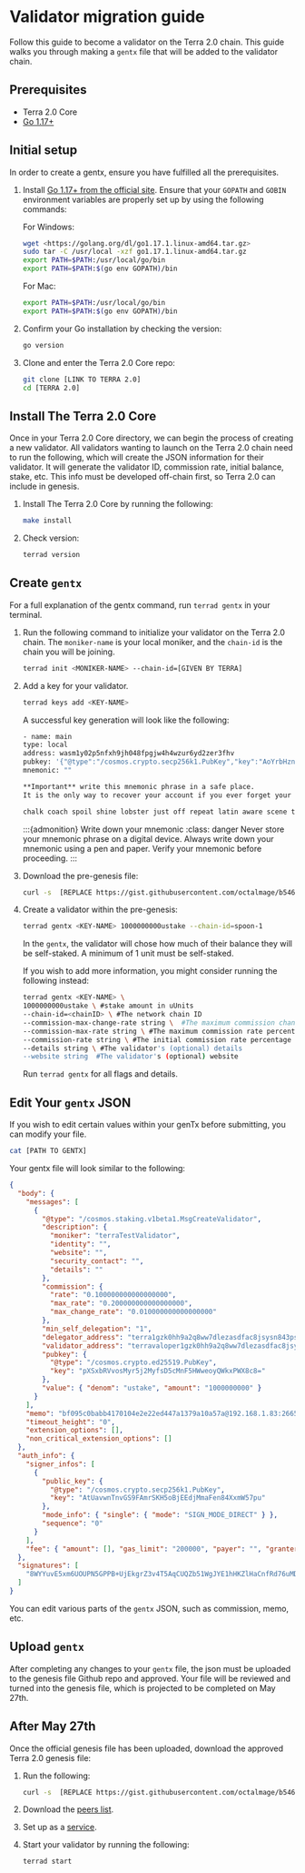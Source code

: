 # Validator migration guide

Follow this guide to become a validator on the Terra 2.0 chain. This guide walks you through making a `gentx` file that will be added to the validator chain.

## Prerequisites

- Terra 2.0 Core
- [Go 1.17+](https://go.dev/dl/)

## Initial setup

In order to create a gentx, ensure you have fulfilled all the prerequisites.


1. Install [Go 1.17+ from the official site](https://go.dev/dl/). Ensure that your `GOPATH` and `GOBIN` environment variables are properly set up by using the following commands:

   For Windows:

   ```sh
   wget <https://golang.org/dl/go1.17.1.linux-amd64.tar.gz>
   sudo tar -C /usr/local -xzf go1.17.1.linux-amd64.tar.gz
   export PATH=$PATH:/usr/local/go/bin
   export PATH=$PATH:$(go env GOPATH)/bin
   ```

   For Mac:

   ```sh
   export PATH=$PATH:/usr/local/go/bin
   export PATH=$PATH:$(go env GOPATH)/bin
   ```

2. Confirm your Go installation by checking the version:

   ```sh
   go version
   ```

3. Clone and enter the Terra 2.0 Core repo:

   ```sh
   git clone [LINK TO TERRA 2.0]
   cd [TERRA 2.0]
   ```

## Install The Terra 2.0 Core

Once in your Terra 2.0 Core directory, we can begin the process of creating a new validator. All validators wanting to launch on the Terra 2.0 chain need to run the following, which will create the JSON information for their validator. It will generate the validator ID, commission rate, initial balance, stake, etc. This info must be developed off-chain first, so Terra 2.0 can include in genesis.

1. Install The Terra 2.0 Core by running the following:

   ```sh
   make install
   ```

2. Check version:

   ```sh
   terrad version
   ```

## Create `gentx`

For a full explanation of the gentx command, run `terrad gentx` in your terminal.

1. Run the following command to initialize your validator on the Terra 2.0 chain. The `moniker-name` is your local moniker, and the `chain-id` is the chain you will be joining.

   ```sh
   terrad init <MONIKER-NAME> --chain-id=[GIVEN BY TERRA]
   ```

2. Add a key for your validator. <br/>

   ```sh
   terrad keys add <KEY-NAME>
   ```

   A successful key generation will look like the following:

   ```sh
   - name: main
   type: local
   address: wasm1y02p5nfxh9jh048fpgjw4h4wzur6yd2zer3fhv
   pubkey: '{"@type":"/cosmos.crypto.secp256k1.PubKey","key":"AoYrbHzn0FfwC+RWdewEdDNiE0itZdY/nJKZFiekU+4B"}'
   mnemonic: ""

   **Important** write this mnemonic phrase in a safe place.
   It is the only way to recover your account if you ever forget your password.

   chalk coach spoil shine lobster just off repeat latin aware scene thing divorce nurse gain pencil nothing walnut salmon fruit razor aim boring pasta
   ```

   :::{admonition} Write down your mnemonic
   :class: danger
   Never store your mnemonic phrase on a digital device. Always write down your mnemonic using a pen and paper. Verify your mnemonic before proceeding. 
   :::

3. Download the pre-genesis file:

   ```sh
   curl -s  [REPLACE https://gist.githubusercontent.com/octalmage/b546eb74a0ae2852a759a0990b8beaad/raw/ee9817f9b7fcf0205fc0b3dc62220f8f78d1595f/pre-genesis.json] [REPLACE >~/.terrad/config/genesis.json]
   ```

4. Create a validator within the pre-genesis:

   ```sh
   terrad gentx <KEY-NAME> 1000000000ustake --chain-id=spoon-1
   ```

   In the `gentx`, the validator will chose how much of their balance they will be self-staked. A minimum of 1 unit must be self-staked. 
   
   If you wish to add more information, you might consider running the following instead:

   ```sh
   terrad gentx <KEY-NAME> \
   1000000000ustake \ #stake amount in uUnits
   --chain-id=<chainID> \ #The network chain ID
   --commission-max-change-rate string \  #The maximum commission change rate percentage (per day)
   --commission-max-rate string \ #The maximum commission rate percentage
   --commission-rate string \ #The initial commission rate percentage
   --details string \ #The validator's (optional) details
   --website string  #The validator's (optional) website
   ```

   Run `terrad gentx` for all flags and details.

## Edit Your `gentx` JSON

If you wish to edit certain values within your genTx before submitting, you can modify your file.

```sh
cat [PATH TO GENTX]
```

Your gentx file will look similar to the following:

```json
{
  "body": {
    "messages": [
      {
        "@type": "/cosmos.staking.v1beta1.MsgCreateValidator",
        "description": {
          "moniker": "terraTestValidator",
          "identity": "",
          "website": "",
          "security_contact": "",
          "details": ""
        },
        "commission": {
          "rate": "0.100000000000000000",
          "max_rate": "0.200000000000000000",
          "max_change_rate": "0.010000000000000000"
        },
        "min_self_delegation": "1",
        "delegator_address": "terra1gzk0hh9a2q8ww7dlezasdfac8jsysn843pslc0",
        "validator_address": "terravaloper1gzk0hh9a2q8ww7dlezasdfac8jsysn84ya9rk4",
        "pubkey": {
          "@type": "/cosmos.crypto.ed25519.PubKey",
          "key": "pXSxbRVvosMyr5j2MyfsD5cMnF5HWweoyQWkxPWX8c8="
        },
        "value": { "denom": "ustake", "amount": "1000000000" }
      }
    ],
    "memo": "bf095c0babb4170104e2e22ed447a1379a10a57a@192.168.1.83:26656",
    "timeout_height": "0",
    "extension_options": [],
    "non_critical_extension_options": []
  },
  "auth_info": {
    "signer_infos": [
      {
        "public_key": {
          "@type": "/cosmos.crypto.secp256k1.PubKey",
          "key": "AtUavwnTnvGS9FAmrSKH5oBjEEdjMmaFen84XxmW57pu"
        },
        "mode_info": { "single": { "mode": "SIGN_MODE_DIRECT" } },
        "sequence": "0"
      }
    ],
    "fee": { "amount": [], "gas_limit": "200000", "payer": "", "granter": "" }
  },
  "signatures": [
    "8WYYuvE5xm6UOUPN5GPPB+UjEkgrZ3v4T5AqCUQZb51WgJYE1hHKZlHaCnfRd76uMDRsyA5g7in/RcVkITz9jg=="
  ]
}
```

You can edit various parts of the `gentx` JSON, such as commission, memo, etc.

## Upload `gentx`

After completing any changes to your `gentx` file, the json must be uploaded to the genesis file Github repo and approved. Your file will be reviewed and turned into the genesis file, which is projected to be completed on May 27th. 

## After May 27th

Once the official genesis file has been uploaded, download the approved Terra 2.0 genesis file:

1. Run the following:

   ```sh
   curl -s  [REPLACE https://gist.githubusercontent.com/octalmage/b546eb74a0ae2852a759a0990b8beaad/raw/6f2a2d2f27a957ef4b018a0f82f812f0be37bfcc/genesis.json >~/.terrad/config/genesis.json]
   ```

2. Download the [peers list]().

3. Set up as a [service](https://docs.terra.money/docs/full-node/run-a-full-terra-node/set-up-production.html).

4. Start your validator by running the following:

   ```sh
   terrad start
   ```

